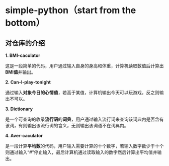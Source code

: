 # simple-python（start from the bottom）

## 对仓库的介绍
**1. BMI-caculator**
   
   这是一段简单的代码，用户通过输入自身的身高和体重，计算机读取数值后计算出**BMI值**并输出。

**2. Can-I-play-tonight**

   通过输入**对象今日的心情值**，若高于某值，计算机输出今天可以玩游戏，反之则输出不可以。

**3. Dictionary**

   是一个可查询的收录**流行语**的**词典**，用户通过输入流行词来查询该词典内是否含有该词，有则输出该流行词的含义，无则输出该词语不在词典内。

**4. Aver-caculator**

   是一段计算**平均数**的代码，用户输入需要计算的十个数字，若输入数字数少于十个则通过输入“#”停止输入，最后计算机通过读取输入的数字然后计算出平均值并输出。
